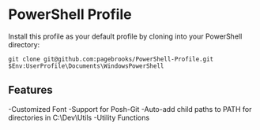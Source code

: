 PowerShell Profile
==================

Install this profile as your default profile by cloning into your 
PowerShell directory:

```
git clone git@github.com:pagebrooks/PowerShell-Profile.git 
$Env:UserProfile\Documents\WindowsPowerShell
```

Features
--------
-Customized Font
-Support for Posh-Git
-Auto-add child paths to PATH for directories in C:\Dev\Utils
-Utility Functions
